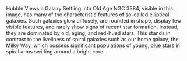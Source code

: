 Hubble Views a Galaxy Settling into Old Age 
 NGC 3384, visible in this image, has many of the characteristic features of so-called elliptical galaxies. Such galaxies glow diffusely, are rounded in shape, display few visible features, and rarely show signs of recent star formation. Instead, they are dominated by old, aging, and red-hued stars. This stands in contrast to the liveliness of spiral galaxies such as our home galaxy, the Milky Way, which possess significant populations of young, blue stars in spiral arms swirling around a bright core.